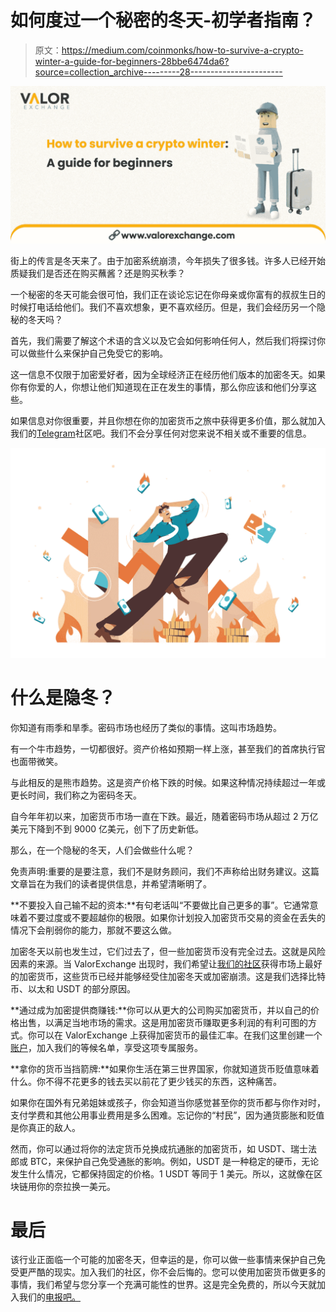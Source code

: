 # 如何度过一个秘密的冬天-初学者指南？

> 原文：<https://medium.com/coinmonks/how-to-survive-a-crypto-winter-a-guide-for-beginners-28bbe6474da6?source=collection_archive---------28----------------------->

![](img/e4e878cd8c072722055e4add8b80a52f.png)

街上的传言是冬天来了。由于加密系统崩溃，今年损失了很多钱。许多人已经开始质疑我们是否还在购买蘸酱？还是购买秋季？

一个秘密的冬天可能会很可怕，我们正在谈论忘记在你母亲或你富有的叔叔生日的时候打电话给他们。我们不喜欢想象，更不喜欢经历。但是，我们会经历另一个隐秘的冬天吗？

首先，我们需要了解这个术语的含义以及它会如何影响任何人，然后我们将探讨你可以做些什么来保护自己免受它的影响。

这一信息不仅限于加密爱好者，因为全球经济正在经历他们版本的加密冬天。如果你有你爱的人，你想让他们知道现在正在发生的事情，那么你应该和他们分享这些。

如果信息对你很重要，并且你想在你的加密货币之旅中获得更多价值，那么就加入我们的[Telegram](https://t.me/valorexchangecommunity)社区吧。我们不会分享任何对您来说不相关或不重要的信息。

![](img/2aac3ca0a4c59bd284a170f86b8c524b.png)

# 什么是隐冬？

你知道有雨季和旱季。密码市场也经历了类似的事情。这叫市场趋势。

有一个牛市趋势，一切都很好。资产价格如预期一样上涨，甚至我们的首席执行官也面带微笑。

与此相反的是熊市趋势。这是资产价格下跌的时候。如果这种情况持续超过一年或更长时间，我们称之为密码冬天。

自今年年初以来，加密货币市场一直在下跌。最近，随着密码市场从超过 2 万亿美元下降到不到 9000 亿美元，创下了历史新低。

那么，在一个隐秘的冬天，人们会做些什么呢？

免责声明:重要的是要注意，我们不是财务顾问，我们不声称给出财务建议。这篇文章旨在为我们的读者提供信息，并希望清晰明了。

**不要投入自己输不起的资本:**有句老话叫“不要做比自己更多的事”。它通常意味着不要过度或不要超越你的极限。如果你计划投入加密货币交易的资金在丢失的情况下会削弱你的能力，那就不要这么做。

加密冬天以前也发生过，它们过去了，但一些加密货币没有完全过去。这就是风险因素的来源。当 ValorExchange 出现时，我们希望让[我们的社区](https://t.me/valorexchangecommunity)获得市场上最好的加密货币，这些货币已经并能够经受住加密冬天或加密崩溃。这是我们选择比特币、以太和 USDT 的部分原因。

**通过成为加密提供商赚钱:**你可以从更大的公司购买加密货币，并以自己的价格出售，以满足当地市场的需求。这是用加密货币赚取更多利润的有利可图的方式。你可以在 ValorExchange 上获得加密货币的最佳汇率。在我们这里创建一个[账户](https://account.valorexchange.com/)，加入我们的等候名单，享受这项专属服务。

**拿你的货币当挡箭牌:**如果你生活在第三世界国家，你就知道货币贬值意味着什么。你不得不花更多的钱去买以前花了更少钱买的东西，这种痛苦。

如果你在国外有兄弟姐妹或孩子，你会知道当你感觉甚至你的货币都与你作对时，支付学费和其他公用事业费用是多么困难。忘记你的“村民”，因为通货膨胀和贬值是你真正的敌人。

然而，你可以通过将你的法定货币兑换成抗通胀的加密货币，如 USDT、瑞士法郎或 BTC，来保护自己免受通胀的影响。例如，USDT 是一种稳定的硬币，无论发生什么情况，它都保持固定的价格。1 USDT 等同于 1 美元。所以，这就像在区块链用你的奈拉换一美元。

# 最后

该行业正面临一个可能的加密冬天，但幸运的是，你可以做一些事情来保护自己免受更严酷的现实。加入我们的社区，你不会后悔的。您可以使用加密货币做更多的事情，我们希望与您分享一个充满可能性的世界。这是完全免费的，所以今天就加入我们的[电报吧。](https://t.me/valorexchangecommunity)